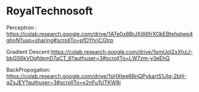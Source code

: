 # RoyalTechnosoft

Perceptron : https://colab.research.google.com/drive/1ATe0x8BrJXj66frXOkEBtehqIwp4ghnN?usp=sharing#scrollTo=pfDYhriCGtrp

Gradient Descent:https://colab.research.google.com/drive/1pmUoI2xXhzJ-bbGS6kVOqfdemD7aCT_6?authuser=3#scrollTo=LW7zm-y3eEhQ

BackPropogation: https://colab.research.google.com/drive/1sHXtee6RnQPvkartS1JIq-2bH-qZsJEY?authuser=3#scrollTo=x2nFu1UTKW8j



